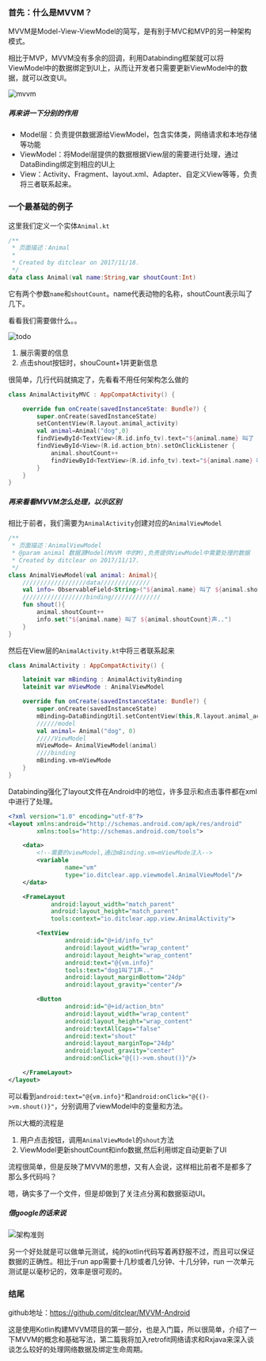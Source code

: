 ### 首先：什么是MVVM？

MVVM是Model-View-ViewModel的简写，是有别于MVC和MVP的另一种架构模式。

相比于MVP，MVVM没有多余的回调，利用Databinding框架就可以将ViewModel中的数据绑定到UI上，从而让开发者只需要更新ViewModel中的数据，就可以改变UI。

![mvvm](http://upload-images.jianshu.io/upload_images/3722695-35bd5a815aae1d26.png?imageMogr2/auto-orient/strip%7CimageView2/2/w/400)

##### 再来讲一下分别的作用

- Model层：负责提供数据源给ViewModel，包含实体类，网络请求和本地存储等功能
- ViewModel：将Model层提供的数据根据View层的需要进行处理，通过DataBinding绑定到相应的UI上
- View：Activity、Fragment、layout.xml、Adapter、自定义View等等，负责将三者联系起来。


### 一个最基础的例子

这里我们定义一个实体`Animal.kt`

```kotlin
/**
 * 页面描述：Animal
 *
 * Created by ditclear on 2017/11/18.
 */
data class Animal(val name:String,var shoutCount:Int)
```

它有两个参数`name`和`shoutCount`。name代表动物的名称，shoutCount表示叫了几下。

看看我们需要做什么。。

![todo](http://upload-images.jianshu.io/upload_images/3722695-65ceb501db4a6639.png?imageMogr2/auto-orient/strip%7CimageView2/2/w/300)

1. 展示需要的信息
2. 点击shout按钮时，shouCount+1并更新信息

很简单，几行代码就搞定了，先看看不用任何架构怎么做的

```kotlin
class AnimalActivityMVC : AppCompatActivity() {

    override fun onCreate(savedInstanceState: Bundle?) {
        super.onCreate(savedInstanceState)
        setContentView(R.layout.animal_activity)
        val animal=Animal("dog",0)
        findViewById<TextView>(R.id.info_tv).text="${animal.name} 叫了 ${animal.shoutCount}声.."
        findViewById<View>(R.id.action_btn).setOnClickListener { 
            animal.shoutCount++
            findViewById<TextView>(R.id.info_tv).text="${animal.name} 叫了 ${animal.shoutCount}声.."
        }
    }
}
```

##### 再来看看MVVM怎么处理，以示区别

相比于前者，我们需要为`AnimalActivity`创建对应的`AnimalViewModel`

```kotlin
/**
 * 页面描述：AnimalViewModel
 * @param animal 数据源Model(MVVM 中的M),负责提供ViewModel中需要处理的数据
 * Created by ditclear on 2017/11/17.
 */
class AnimalViewModel(val animal: Animal){
    //////////////////data//////////////
    val info= ObservableField<String>("${animal.name} 叫了 ${animal.shoutCount}声..")
    //////////////////binding//////////////
    fun shout(){
        animal.shoutCount++
        info.set("${animal.name} 叫了 ${animal.shoutCount}声..")
    }
}
```

然后在View层的`AnimalActivity.kt`中将三者联系起来

```kotlin
class AnimalActivity : AppCompatActivity() {

    lateinit var mBinding : AnimalActivityBinding
    lateinit var mViewMode : AnimalViewModel

    override fun onCreate(savedInstanceState: Bundle?) {
        super.onCreate(savedInstanceState)
        mBinding=DataBindingUtil.setContentView(this,R.layout.animal_activity)
        //////model
        val animal= Animal("dog", 0)
        /////ViewModel
        mViewMode= AnimalViewModel(animal)
        ////binding
        mBinding.vm=mViewMode
    }
}
```

Databinding强化了layout文件在Android中的地位，许多显示和点击事件都在xml中进行了处理。

```xml
<?xml version="1.0" encoding="utf-8"?>
<layout xmlns:android="http://schemas.android.com/apk/res/android"
        xmlns:tools="http://schemas.android.com/tools">

    <data>
        <!--需要的viewModel,通过mBinding.vm=mViewMode注入-->
        <variable
                name="vm"
                type="io.ditclear.app.viewmodel.AnimalViewModel"/>
    </data>

    <FrameLayout
            android:layout_width="match_parent"
            android:layout_height="match_parent"
            tools:context="io.ditclear.app.view.AnimalActivity">

        <TextView
                android:id="@+id/info_tv"
                android:layout_width="wrap_content"
                android:layout_height="wrap_content"
                android:text="@{vm.info}"
                tools:text="dog1叫了1声.."
                android:layout_marginBottom="24dp"
                android:layout_gravity="center"/>

        <Button
                android:id="@+id/action_btn"
                android:layout_width="wrap_content"
                android:layout_height="wrap_content"
                android:textAllCaps="false"
                android:text="shout"
                android:layout_marginTop="24dp"
                android:layout_gravity="center"
                android:onClick="@{()->vm.shout()}"/>

    </FrameLayout>
</layout>
```

可以看到`android:text="@{vm.info}"`和`android:onClick="@{()->vm.shout()}"`，分别调用了viewModel中的变量和方法。

所以大概的流程是

1. 用户点击按钮，调用`AnimalViewModel`的`shout`方法
2. ViewModel更新shoutCount和info数据,然后利用绑定自动更新了UI

流程很简单，但是反映了MVVM的思想，又有人会说，这样相比前者不是都多了那么多代码吗？

嗯，确实多了一个文件，但是却做到了关注点分离和数据驱动UI。

##### 借google的话来说

![架构准则](http://upload-images.jianshu.io/upload_images/3722695-8e0c7b3b2e231f13.png?imageMogr2/auto-orient/strip%7CimageView2/2/w/1240)

另一个好处就是可以做单元测试，纯的kotlin代码写着再舒服不过，而且可以保证数据的正确性。相比于run app需要十几秒或者几分钟、十几分钟，run 一次单元测试是以毫秒记的，效率是很可观的。

### 结尾

github地址：<https://github.com/ditclear/MVVM-Android>

这是使用Kotlin构建MVVM项目的第一部分，也是入门篇，所以很简单，介绍了一下MVVM的概念和基础写法，第二篇我将加入retrofit网络请求和Rxjava来深入谈谈怎么较好的处理网络数据及绑定生命周期。